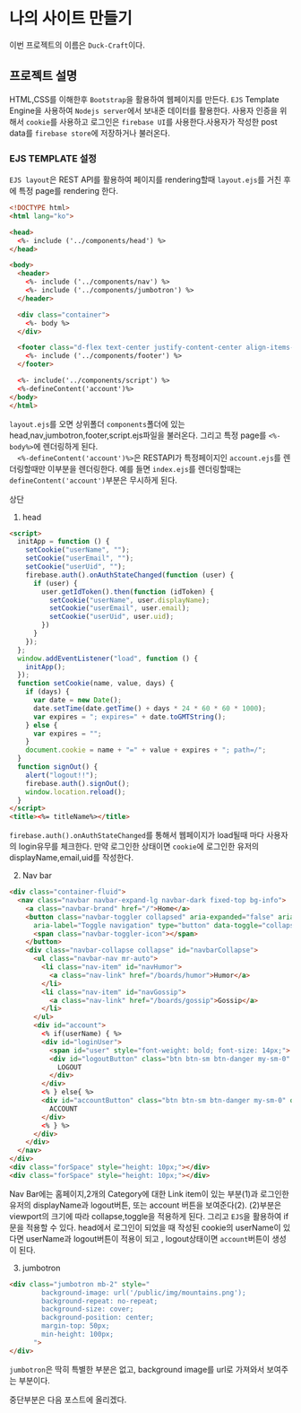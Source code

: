 # 나의 사이트 만들기  

이번 프로젝트의 이름은 `Duck-Craft`이다.  

## 프로젝트 설명  
HTML,CSS를 이해한후 `Bootstrap`을 활용하여 웹페이지를 만든다. `EJS` Template Engine을 사용하여 `Nodejs server`에서 보내준 데이터를 활용한다.
사용자 인증을 위해서 `cookie`를 사용하고 로그인은 `firebase UI`를 사용한다.사용자가 작성한  post data를 `firebase store`에 저장하거나 불러온다.  

### EJS TEMPLATE 설정  

`EJS layout`은 REST API를 활용하여 페이지를 rendering할때 `layout.ejs`를 거친 후에 특정 page를 rendering 한다.  
```html
<!DOCTYPE html>
<html lang="ko">

<head>
  <%- include ('../components/head') %>
</head>

<body>
  <header>
    <%- include ('../components/nav') %>
    <%- include ('../components/jumbotron') %>
  </header>

  <div class="container">
    <%- body %>
  </div>

  <footer class="d-flex text-center justify-content-center align-items-end" style="height: 10em;">
    <%- include ('../components/footer') %>
  </footer>

  <%- include('../components/script') %>
  <%-defineContent('account')%>
</body>
</html>
```  
`layout.ejs`를 오면 상위폴더 `components`폴더에 있는 head,nav,jumbotron,footer,script.ejs파일을 불러온다. 그리고 특정 page를 `<%- body%>`에 렌더링하게 된다.  
`  <%-defineContent('account')%>`은 RESTAPI가 특정페이지인 `account.ejs`를 렌더링할때만 이부분을 렌더링한다. 예를 들면 `index.ejs`를 렌더링할때는 `defineContent('account')`부분은 무시하게 된다.  


상단  
1. head  
```HTML
<script>
  initApp = function () {
    setCookie("userName", "");
    setCookie("userEmail", "");
    setCookie("userUid", "");
    firebase.auth().onAuthStateChanged(function (user) {
      if (user) {
        user.getIdToken().then(function (idToken) {
          setCookie("userName", user.displayName);
          setCookie("userEmail", user.email);
          setCookie("userUid", user.uid);
        })
      }
    });
  };
  window.addEventListener("load", function () {
    initApp();
  });
  function setCookie(name, value, days) {
    if (days) {
      var date = new Date();
      date.setTime(date.getTime() + days * 24 * 60 * 60 * 1000);
      var expires = "; expires=" + date.toGMTString();
    } else {
      var expires = "";
    }
    document.cookie = name + "=" + value + expires + "; path=/";
  }
  function signOut() {
    alert("logout!!");
    firebase.auth().signOut();
    window.location.reload();
  }
</script>
<title><%= titleName%></title>
```  
`firebase.auth().onAuthStateChanged`를 통해서 웹페이지가 load될때 마다 사용자의 login유무를 체크한다. 만약 로그인한 상태이면 `cookie`에 로그인한 유저의 displayName,email,uid를 작성한다.  

2. Nav bar  
```HTML
<div class="container-fluid">
  <nav class="navbar navbar-expand-lg navbar-dark fixed-top bg-info">
    <a class="navbar-brand" href="/">Home</a>
    <button class="navbar-toggler collapsed" aria-expanded="false" aria-controls="navbarCollapse"
      aria-label="Toggle navigation" type="button" data-toggle="collapse" data-target="#navbarCollapse">
      <span class="navbar-toggler-icon"></span>
    </button>
    <div class="navbar-collapse collapse" id="navbarCollapse">
      <ul class="navbar-nav mr-auto">
        <li class="nav-item" id="navHumor">
          <a class="nav-link" href="/boards/humor">Humor</a>
        </li>
        <li class="nav-item" id="navGossip">
          <a class="nav-link" href="/boards/gossip">Gossip</a>
        </li>
      </ul>
      <div id="account">
        <% if(userName) { %>
        <div id="loginUser">
          <span id="user" style="font-weight: bold; font-size: 14px;"> <%= userName %> </span>
          <div id="logoutButton" class="btn btn-sm btn-danger my-sm-0" onclick="signOut();" type="button">
            LOGOUT
          </div>
        </div>
        <% } else{ %>
        <div id="accountButton" class="btn btn-sm btn-danger my-sm-0" onclick="location.href='/account'" type="button">
          ACCOUNT
        </div>
        <% } %>
      </div>
    </div>
  </nav>
</div>
<div class="forSpace" style="height: 10px;"></div>
<div class="forSpace" style="height: 10px;"></div>
```  
Nav Bar에는 홈페이지,2개의 Category에 대한 Link item이 있는 부분(1)과 로그인한 유저의 displayName과 logout버튼, 또는 account 버튼을 보여준다(2). (2)부분은 viewport의 크기에 따라 collapse,toggle을 적용하게 된다. 그리고 `EJS`을 활용하여 if문을 적용할 수 있다. head에서 로그인이 되었을 때 작성된 cookie의 userName이 있다면 userName과 logout버튼이 적용이 되고 , logout상태이면 `account`버튼이 생성이 된다.  

3. jumbotron  
```HTML
<div class="jumbotron mb-2" style="
        background-image: url('/public/img/mountains.png');
        background-repeat: no-repeat;
        background-size: cover;
        background-position: center;
        margin-top: 50px;
        min-height: 100px;
      ">
</div>
```  
`jumbotron`은 딱히 특별한 부분은 없고, background image를 url로 가져와서 보여주는 부분이다.  

중단부분은 다음 포스트에 올리겠다.
